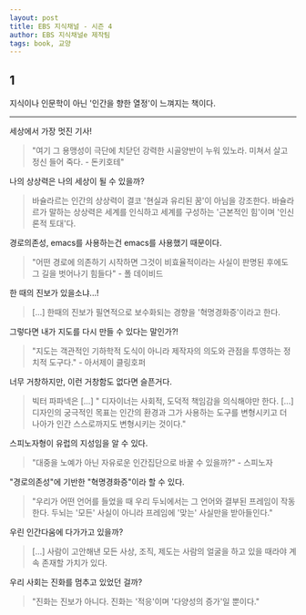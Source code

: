 ```yaml
---
layout: post
title: EBS 지식채널 - 시즌 4
author: EBS 지식채널e 제작팀
tags: book, 교양
---
```


## 1
지식이나 인문학이 아닌 '인간을 향한 열정'이 느껴지는 책이다.

-----

세상에서 가장 멋진 기사!
> "여기 그 용맹성이 극단에 치닫던 강력한 시골양반이 누워 있노라. 미쳐서 살고 정신 들어 죽다. - 돈키호테"

나의 상상력은 나의 세상이 될 수 있을까?
> 바슐라르는 인간의 상상력이 결코 '현실과 유리된 꿈'이 아님을 강조한다. 바슐라르가 말하는 상상력은 세계를 인식하고 세계를 구성하는 '근본적인 힘'이며 '인신론적 토대'다.

경로의존성, emacs를 사용하는건 emacs를 사용했기 때문이다.
> "어떤 경로에 의존하기 시작하면 그것이 비효율적이라는 사실이 판명된 후에도 그 길을 벗어나기 힘들다" - 폴 데이비드

한 때의 진보가 있을소냐...!
> [...] 한때의 진보가 필연적으로 보수화되는 경향을 '혁명경화증'이라고 한다.

그렇다면 내가 지도를 다시 만들 수 있다는 말인가?!
> "지도는 객관적인 기하학적 도식이 아니라 제작자의 의도와 관점을 투영하는 정치적 도구다." - 아서제이 클링호퍼

너무 거창하지만, 이런 거창함도 없다면 슬픈거다.
> 빅터 파파넥은 [...] " 디자이너는 사회적, 도덕적 책임감을 의식해야만 한다. [...] 디자인의 궁극적인 목표는 인간의 환경과 그가 사용하는 도구를 변형시키고 더 나아가 인간 스스로까지도 변형시키는 것이다."

스피노자형이 유럽의 지성임을 알 수 있다.
> "대중을 노예가 아닌 자유로운 인간집단으로 바꿀 수 있을까?" - 스피노자

"경로의존성"에 기반한 "혁명경화증"이라 할 수 있다.
> "우리가 어떤 언어를 들었을 때 우리 두뇌에서는 그 언어와 결부된 프레임이 작동한다. 두뇌는 '모든' 사실이 아니라 프레임에 '맞는' 사실만을 받아들인다."

우린 인간다움에 다가가고 있을까?
> [...] 사람이 고안해낸 모든 사상, 조직, 제도는 사람의 얼굴을 하고 있을 때라야 계속 존재할 가치가 있다.

우리 사회는 진화를 멈추고 있었던 걸까?
> "진화는 진보가 아니다. 진화는 '적응'이며 '다양성의 증가'일 뿐이다."

